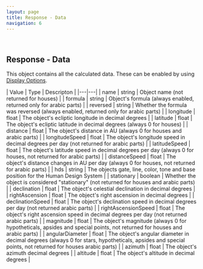 ```yaml
---
layout: page
title: Response - Data
navigation: 6
---
```


<style>
	.inner a {
		color: royalblue;
		font-weight: bold;
	}
	.inner code {
		font-size: 100%;
	}
	.navigation li {
		padding: 5px;
	}
	@media (min-width: 745px) {
		.sidebar {
			width: 30%;
		}
	}
</style>

<br>

## Response - Data

This object contains all the calculated data. These can be enabled by using [Display Options](/astrologico/param_display.html).

| Value | Type | Descripton |
|---|---|
| name | string | Object name (not returned for houses) |
| formula | string | Object's formula (always enabled, returned only for arabic parts) |
| reversed | string | Whether the formula was reversed (always enabled, returned only for arabic parts) |
| longitude | float | The object's ecliptic longitude in decimal degrees |
| latitude | float | The object's ecliptic latitude in decimal degrees (always 0 for houses) |
| distance | float | The object's distance in AU (always 0 for houses and arabic parts) |
| longitudeSpeed | float | The object's longitude speed in decimal degrees per day (not returned for arabic parts) |
| latitudeSpeed | float | The object's latitude speed in decimal degrees per day (always 0 for houses, not returned for arabic parts) |
| distanceSpeed | float | The object's distance changes in AU per day (always 0 for houses, not returned for arabic parts) |
| hds | string | The objects gate, line, color, tone and base position for the Human Design System |
| stationary | boolean | Whether the object is considered "stationary" (not returned for houses and arabic parts) |
| declination | float | The object's celestial declination in decimal degrees |
| rightAscension | float | The object's right ascension in decimal degrees |
| declinationSpeed | float | The object's declination speed in decimal degrees per day (not returned arabic parts) |
| rightAscensionSpeed | float | The object's right ascension speed in decimal degrees per day (not returned arabic parts) |
| magnitude | float | The object's magnitude (always 0 for hypotheticals, apsides and special points, not returned for houses and arabic parts) |
| angularDiameter | float | The object's angular diameter in decimal degrees (always 0 for stars, hypotheticals, apsides and special points, not returned for houses arabic parts) |
| azimuth | float | The object's azimuth decimal degrees |
| altitude | float | The object's altitude in decimal degrees |

<br><br><br>
